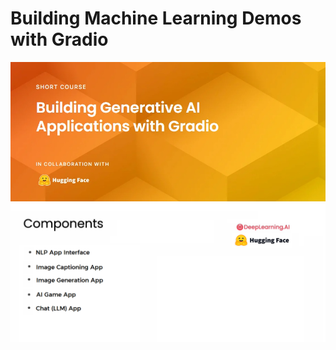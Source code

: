 # Building Machine Learning Demos with Gradio
![cover](https://github.com/ArslanKAS/Building-Machine-Learning-Demos-with-Gradio/blob/main/cover.jpg)
![components](https://github.com/ArslanKAS/Building-Machine-Learning-Demos-with-Gradio/blob/main/components.png)
